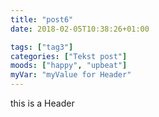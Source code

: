```yaml
---
title: "post6"
date: 2018-02-05T10:38:26+01:00

tags: ["tag3"]
categories: ["Tekst post"]
moods: ["happy", "upbeat"]
myVar: "myValue for Header"
---
```


this is a Header
